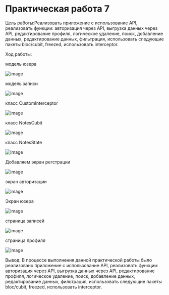 # Практическая работа 7
Цель работы:Реализовать приложение с использование API, реализовать функции: авторизация через API, выгрузка данных через API, редактирование профиля, логическое удаление, поиск, добавление данных, редактирование данных, фильтрация, использовать следующие пакеты bloc/cubit, freezed, использовать interceptor.

Ход работы: 

модель юзера

![image](https://user-images.githubusercontent.com/93879842/222567260-a70261b5-9993-4103-99dc-da37b10766e0.png)

модель записи

![image](https://user-images.githubusercontent.com/93879842/222567423-e4cfdf97-8cec-41d6-afdc-e3535f3c3050.png)

класс CustomInterceptor

![image](https://user-images.githubusercontent.com/93879842/222567760-9b9cafd9-ca62-4af6-bf4e-3b455d8c2a60.png)

класс NotesCubit

![image](https://user-images.githubusercontent.com/93879842/222567976-35e959c8-3111-4cda-8569-ef20e9f67c91.png)

класс NotesState

![image](https://user-images.githubusercontent.com/93879842/222568183-c7ecb036-dab6-4f1f-a17f-253b4b773eae.png)

Добавляем экран регстрации

![image](https://user-images.githubusercontent.com/93879842/222568370-d84b78cc-3c2b-4a83-8ad4-f51a0494d45c.png)

экран авторизации

![image](https://user-images.githubusercontent.com/93879842/222568525-bfdff272-1bd0-427b-a520-b7651033c11e.png)

Экран юзера

![image](https://user-images.githubusercontent.com/93879842/222568683-a51466fc-6449-4f52-a1e0-1f900fe63134.png)

страница записей 

![image](https://user-images.githubusercontent.com/93879842/222569047-b1d280ce-067b-4d85-9fec-90d532b45465.png)

страница профиля

![image](https://user-images.githubusercontent.com/93879842/222569306-a0150919-399e-432b-ba63-6e351b40ae94.png)

Вывод: В процессе выполнения данной практической работы было реализовано приложение с использование API, реализовать функции: авторизация через API, выгрузка данных через API, редактирование профиля, логическое удаление, поиск, добавление данных, редактирование данных, фильтрация, использовать следующие пакеты bloc/cubit, freezed, использовать interceptor.
